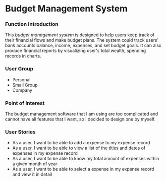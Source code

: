 # Budget Management System

### Function Introduction
This *budget management system* is designed to help users keep track of their financial
 flows and make budget plans. The system could track users' bank accounts balance, 
 income, expenses, and set budget goals. It can also produce financial reports by
 visualizing user's total wealth, spending records in charts.

### User Group
- Personal
- Small Group
- Company

### Point of Interest
The budget management software that I am using are too complicated and cannot have all 
features that I want, so I decided to design one by myself. 

### User Stories
- As a user, I want to be able to add a expense to my expense record
- As a user, I want to be able to view a list of the titles and dates of expenses in my expense record
- As a user, I want to be able to know my total amount of expenses within a given month of year
- As a user, I want to be able to select a expense in my expense record and view it in detail